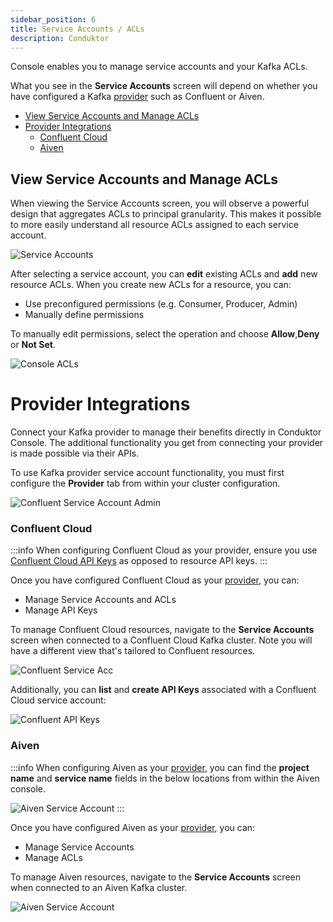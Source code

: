 ```yaml
---
sidebar_position: 6
title: Service Accounts / ACLs
description: Conduktor 
---
```


Console enables you to manage service accounts and your Kafka ACLs. 

What you see in the **Service Accounts** screen will depend on whether you have configured a Kafka [provider](#provider-integrations) such as Confluent or Aiven. 

 - [View Service Accounts and Manage ACLs](#view-service-accounts-and-manage-acls)
 - [Provider Integrations](#provider-integrations)
    - [Confluent Cloud](#confluent-cloud)
    - [Aiven](#aiven)

## View Service Accounts and Manage ACLs

When viewing the Service Accounts screen, you will observe a powerful design that aggregates ACLs to principal granularity. This makes it possible to more easily understand all resource ACLs assigned to each service account.

![Service Accounts](/img/console/console-service-accounts.png)

After selecting a service account, you can **edit** existing ACLs and **add** new resource ACLs. When you create new ACLs for a resource, you can:
 - Use preconfigured permissions (e.g. Consumer, Producer, Admin)
 - Manually define permissions

To manually edit permissions, select the operation and choose **Allow**,**Deny** or **Not Set**.

![Console ACLs](/img/console/console-acls.png)

# Provider Integrations

Connect your Kafka provider to manage their benefits directly in Conduktor Console. The additional functionality you get from connecting your provider is made possible via their APIs.

To use Kafka provider service account functionality, you must first configure the **Provider** tab from within your cluster configuration. 

![Confluent Service Account Admin](/img/console/confluent-service-admin.png)

### Confluent Cloud

:::info
When configuring Confluent Cloud as your provider, ensure you use [Confluent Cloud API Keys](https://docs.confluent.io/cloud/current/access-management/authenticate/api-keys/api-keys.html) as opposed to resource API keys.
:::

Once you have configured Confluent Cloud as your [provider](#provider-integrations), you can:
 - Manage Service Accounts and ACLs
 - Manage API Keys

To manage Confluent Cloud resources, navigate to the **Service Accounts** screen when connected to a Confluent Cloud Kafka cluster. Note you will have a different view that's tailored to Confluent resources.

![Confluent Service Acc](/img/console/confluent-sa.png)

Additionally, you can **list** and **create API Keys** associated with a Confluent Cloud service account:

![Confluent API Keys](/img/console/confluent-sa-api-keys.png)


### Aiven

:::info
When configuring Aiven as your [provider](#provider-integrations), you can find the **project name** and **service name** fields in the below locations from within the Aiven console.

![Aiven Service Account](/img/console/aiven-provider-fields.png)
:::

Once you have configured Aiven as your [provider](#provider-integrations), you can:
 - Manage Service Accounts
 - Manage ACLs

To manage Aiven resources, navigate to the **Service Accounts** screen when connected to an Aiven Kafka cluster.

![Aiven Service Account](/img/console/aiven-console.png)